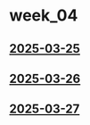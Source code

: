 # week_04 <!-- markmap: foldAll -->
## [2025-03-25](2025-03-25/2025-03-25.html)
## [2025-03-26](2025-03-26/2025-03-26.html)
## [2025-03-27](2025-03-27/2025-03-27.html)
